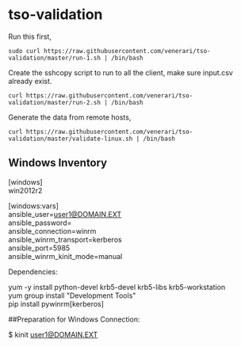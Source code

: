 # tso-validation


Run this first,

```
sudo curl https://raw.githubusercontent.com/venerari/tso-validation/master/run-1.sh | /bin/bash
```

Create the sshcopy script to run to all the client, make sure input.csv already exist.
```
curl https://raw.githubusercontent.com/venerari/tso-validation/master/run-2.sh | /bin/bash
```

Generate the data from remote hosts,
```
curl https://raw.githubusercontent.com/venerari/tso-validation/master/validate-linux.sh | /bin/bash
```

## Windows Inventory


[windows]<br>
win2012r2<br>

[windows:vars]<br>
ansible_user=user1@DOMAIN.EXT<br>
ansible_password=<br>
ansible_connection=winrm<br>
ansible_winrm_transport=kerberos<br>
ansible_port=5985<br>
ansible_winrm_kinit_mode=manual

Dependencies:

yum -y install python-devel krb5-devel krb5-libs krb5-workstation<br>
yum group install "Development Tools"<br>
pip install pywinrm[kerberos]<br>

##Preparation for Windows Connection:

$ kinit user1@DOMAIN.EXT<br>
